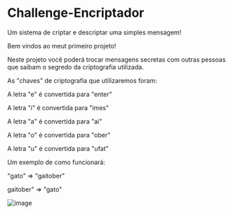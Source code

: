 # Challenge-Encriptador
Um sistema de criptar e descriptar uma simples mensagem!

Bem vindos ao  meut primeiro projeto!

Neste projeto você poderá trocar mensagens secretas com outras pessoas que saibam o segredo da criptografia utilizada.

As "chaves" de criptografia que utilizaremos foram:

A letra "e" é convertida para "enter"

A letra "i" é convertida para "imes"

A letra "a" é convertida para "ai"

A letra "o" é convertida para "ober"

A letra "u" é convertida para "ufat"

Um exemplo de como funcionará:

"gato" => "gaitober"

gaitober" => "gato"

![image](https://github.com/GuilhermeBauer16/Challenge-Encriptador/assets/123701893/6eff327f-6e6f-474f-a1b7-99ba440cd04a)


